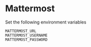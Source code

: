 # Mattermost
Set the following environment variables
```
MATTERMOST_URL
MATTERMOST_USERNAME
MATTERMOST_PASSWORD
```
